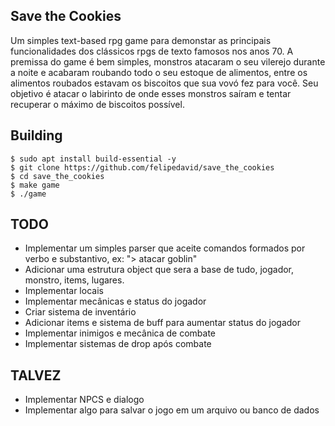 Save the Cookies
----
Um simples text-based rpg game para demonstar as principais funcionalidades dos clássicos rpgs
de texto famosos nos anos 70.
A premissa do game é bem simples, monstros atacaram o seu vilerejo durante a
noite e acabaram roubando todo o seu estoque de alimentos, entre os alimentos 
roubados estavam os biscoitos que sua vovó fez para você. Seu objetivo é atacar
o labirinto de onde esses monstros saíram e tentar recuperar o máximo de 
biscoitos possível.

Building
----
    $ sudo apt install build-essential -y
    $ git clone https://github.com/felipedavid/save_the_cookies
    $ cd save_the_cookies
    $ make game
    $ ./game

TODO
----
* Implementar um simples parser que aceite comandos formados por verbo e 
substantivo, ex: "> atacar goblin"
* Adicionar uma estrutura object que sera a base de tudo, jogador, monstro,
items, lugares.
* Implementar locais
* Implementar mecânicas e status do jogador
* Criar sistema de inventário
* Adicionar items e sistema de buff para aumentar status do jogador
* Implementar inimigos e mecânica de combate
* Implementar sistemas de drop após combate

TALVEZ
----
* Implementar NPCS e dialogo
* Implementar algo para salvar o jogo em um arquivo ou banco de dados

